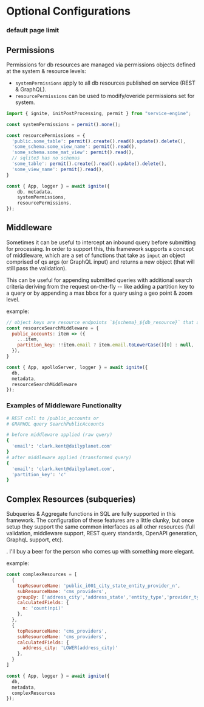 
# Optional Configurations

### default page limit


## Permissions

Permissions for db resources are managed via permissions objects defined at the system & resource levels:

- `systemPermissions` apply to all db resources published on service (REST & GraphQL).
- `resourcePermissions` can be used to modify/overide permissions set for system.

```js
import { ignite, initPostProcessing, permit } from "service-engine";

const systemPermissions = permit().none();

const resourcePermissions = {
  'public.some_table': permit().create().read().update().delete(),
  'some_schema.some_view_name': permit().read(),
  'some_schema.some_mat_view': permit().read(),
  // sqlite3 has no schemas
  'some_table': permit().create().read().update().delete(),
  'some_view_name': permit().read(),
}

const { App, logger } = await ignite({
    db, metadata,
    systemPermissions,
    resourcePermissions,
});
```










## Middleware

Sometimes it can be useful to intercept an inbound query before submitting for processing. In order to support this, this framework supports a concept of middleware, which are a set of functions that take as `input` an object comprised of qs args (or GraphQL input) and returns a new object (that will still pass the validation).

This can be useful for appending submitted queries with additional search criteria deriving from the request on-the-fly -- like adding a partition key to a query or by appending a max bbox for a query using a geo point & zoom level.

example:
```js
// object keys are resource endpoints `${schema}_${db_resource}` that are listed in the OpenAPI3 docs at `/openapi`
const resourceSearchMiddleware = {
  public_accounts: item => ({
    ...item,
    partition_key: !!item.email ? item.email.toLowerCase()[0] : null,
  }),
}

const { App, apolloServer, logger } = await ignite({
  db,
  metadata,
  resourceSearchMiddleware
});
```

### Examples of Middleware Functionality
```sh
# REST call to /public_accounts or
# GRAPHQL query SearchPublicAccounts

# before middleware applied (raw query)
{
  'email': 'clark.kent@dailyplanet.com'
}
# after middleware applied (transformed query)
{
  'email': 'clark.kent@dailyplanet.com',
  'partition_key': 'c'
}
```



















## Complex Resources (subqueries)

Subqueries & Aggregate functions in SQL are fully supported in this framework. The configuration of these features are a little clunky, but once setup they support the same common interfaces as all other resources (full validation, middleware support, REST query standards, OpenAPI generation, GraphqL support, etc).



. I'll buy a beer for the person who comes up with something more elegant.

example:
```js
const complexResources = [
  {
    topResourceName: 'public_i001_city_state_entity_provider_n',
    subResourceName: 'cms_providers',
    groupBy: ['address_city','address_state','entity_type','provider_type'],
    calculatedFields: {
      n: 'count(npi)'
    },
  },
  {
    topResourceName: 'cms_providers',
    subResourceName: 'cms_providers',
    calculatedFields: {
      address_city: 'LOWER(address_city)'
    },
  }
]

const { App, logger } = await ignite({
  db,
  metadata,
  complexResources
});


```